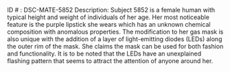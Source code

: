 ID # : DSC-MATE-5852
Description: Subject 5852 is a female human with typical height and weight of individuals of her age. Her most noticeable feature is the purple lipstick she wears which has an unknown chemical composition with anomalous properties. The modification to her gas mask is also unique with the addition of a layer of light-emitting diodes (LEDs) along the outer rim of the mask. She claims the mask can be used for both fashion and functionality. It is to be noted that the LEDs have an unexplained flashing pattern that seems to attract the attention of anyone around her.